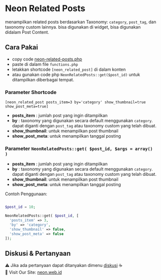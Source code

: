 # Neon Related Posts

menampilkan related posts berdasarkan Taxonomy: ``category``, ``post_tag``, dan taxonomy custom lainnya. bisa digunakan di widget, bisa digunakan didalam Post Content.

## Cara Pakai
- copy code [neon-related-posts.php](neon-related-posts)
- paste di dalam file ``functions.php``
- letakkan shortcode ``[neon_related_post]`` di dalam konten
- atau gunakan code php ``NeonRelatedPosts::get($post_id)`` untuk ditampilkan diberbagai tempat.

### Parameter Shortcode
``[neon_related_post posts_item=3 by='category' show_thumbnail=true show_post_meta=true]``

- **posts_item** : jumlah post yang ingin ditampilkan
- **by** : taxonomy yang digunakan secara default menggunakan ``category``. dapat diganti dengan ``post_tag`` atau taxonomy custom yang telah dibuat.
- **show_thumbnail**: untuk menampilkan post thumbnail
- **show_post_meta**: untuk menampilkan tanggal posting

### Parameter ``NeonRelatedPosts::get( $post_id, $args = array() )``

- **posts_item** : jumlah post yang ingin ditampilkan
- **by** : taxonomy yang digunakan secara default menggunakan ``category``. dapat diganti dengan ``post_tag`` atau taxonomy custom yang telah dibuat.
- **show_thumbnail**: untuk menampilkan post thumbnail
- **show_post_meta**: untuk menampilkan tanggal posting

Contoh Penggunaan:
```php

$post_id = 10;

NeonRelatedPosts::get( $post_id, [
  'posts_item' => 3,
  'by' => 'category',
  'show_thumbnail' => false,
  'show_post_meta' => false
]);


```

## Diskusi & Pertanyaan
:warning:  Jika ada pertanyaan dapat ditanyakan dimenu [diskusi](https://github.com/neonwebid/neon-wp-snippet/discussions) :coffee:  
:link:  Visit Our Site: [neon.web.id](https://neon.web.id)
